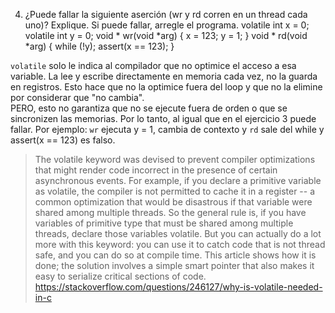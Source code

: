 4) ¿Puede fallar la siguiente aserción (wr y rd corren en un thread cada uno)? Explique. Si puede fallar, arregle el programa.
volatile int x = 0; 
volatile int y = 0; 
void * wr(void *arg) { x = 123; y = 1; } 
void * rd(void *arg) {
    while (!y); 
    assert(x == 123); 
}

`volatile` solo le indica al compilador que no optimice el acceso a esa variable. La lee y escribe directamente en memoria cada vez, no la guarda en registros. Esto hace que no la optimice fuera del loop y que no la elimine por considerar que "no cambia".  
PERO, esto no garantiza que no se ejecute fuera de orden o que se sincronizen las memorias. Por lo tanto, al igual que en el ejercicio 3 puede fallar. Por ejemplo: `wr` ejecuta y = 1, cambia de contexto y `rd` sale del while y assert(x == 123) es falso.

> The volatile keyword was devised to prevent compiler optimizations that might render code incorrect in the presence of certain asynchronous events. For example, if you declare a primitive variable as volatile, the compiler is not permitted to cache it in a register -- a common optimization that would be disastrous if that variable were shared among multiple threads. So the general rule is, if you have variables of primitive type that must be shared among multiple threads, declare those variables volatile. But you can actually do a lot more with this keyword: you can use it to catch code that is not thread safe, and you can do so at compile time. This article shows how it is done; the solution involves a simple smart pointer that also makes it easy to serialize critical sections of code. https://stackoverflow.com/questions/246127/why-is-volatile-needed-in-c
